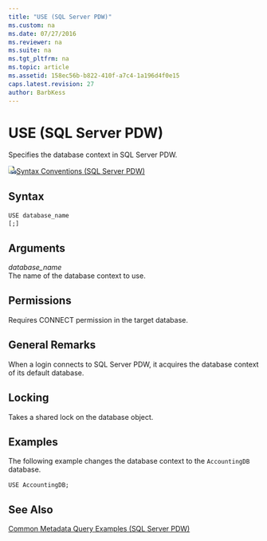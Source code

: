 ```yaml
---
title: "USE (SQL Server PDW)"
ms.custom: na
ms.date: 07/27/2016
ms.reviewer: na
ms.suite: na
ms.tgt_pltfrm: na
ms.topic: article
ms.assetid: 158ec56b-b822-410f-a7c4-1a196d4f0e15
caps.latest.revision: 27
author: BarbKess
---
```

# USE (SQL Server PDW)
Specifies the database context in SQL Server PDW.  
  
![Topic link icon](../../mpp/sqlpdw/media/Topic_Link.gif "Topic_Link")[Syntax Conventions &#40;SQL Server PDW&#41;](../../mpp/sqlpdw/syntax-conventions-sql-server-pdw.md)  
  
## Syntax  
  
```  
USE database_name   
[;]  
```  
  
## Arguments  
*database_name*  
The name of the database context to use.  
  
## Permissions  
Requires CONNECT permission in the target database.  
  
## General Remarks  
When a login connects to SQL Server PDW, it acquires the database context of its default database.  
  
## Locking  
Takes a shared lock on the database object.  
  
## Examples  
The following example changes the database context to the `AccountingDB` database.  
  
```  
USE AccountingDB;  
```  
  
## See Also  
[Common Metadata Query Examples &#40;SQL Server PDW&#41;](../../mpp/sqlpdw/common-metadata-query-examples-sql-server-pdw.md)  
  
